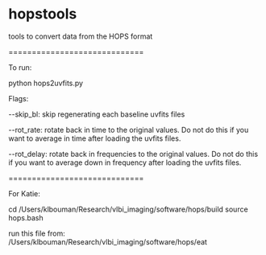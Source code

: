 # hopstools
tools to convert data from the HOPS format

=============================

To run: 

python hops2uvfits.py 

Flags: 

--skip_bl: skip regenerating each baseline uvfits files

--rot_rate: rotate back in time to the original values. Do not do this if you want to average in time after loading the uvfits files. 

--rot_delay: rotate back in frequencies to the original values. Do not do this if you want to average down in frequency after loading the uvfits files. 

=============================

For Katie: 

cd /Users/klbouman/Research/vlbi_imaging/software/hops/build
source hops.bash

run this file from: /Users/klbouman/Research/vlbi_imaging/software/hops/eat